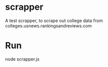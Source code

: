 # scrapper
A test scrapper, to scrape out college data from colleges.usnews.rankingsandreviews.com

# Run
node scrapper.js

